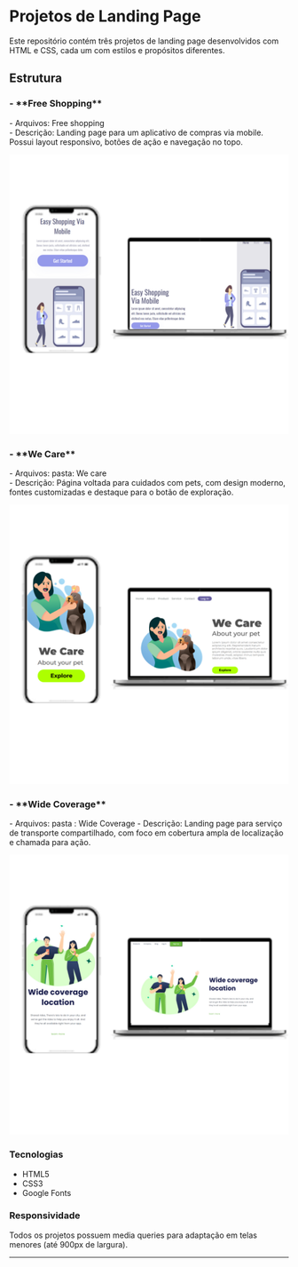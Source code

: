 <h1> Projetos de Landing Page</h1>

<p>Este repositório contém três projetos de landing page desenvolvidos com HTML e CSS, cada um com estilos e propósitos diferentes.</p>

<h2>Estrutura</h2>

<h3>- **Free Shopping**</h3>
 <p> - Arquivos: Free shopping <br>
  - Descrição: Landing page para um aplicativo de compras via mobile. Possui layout responsivo, botões de ação e navegação no topo.</p>
  <img src='./e.png'>

<h3>- **We Care**</h3>
<p> - Arquivos: pasta: We care<br>
  - Descrição: Página voltada para cuidados com pets, com design moderno, fontes customizadas e destaque para o botão de exploração.</p>
<img src='./f.png'>
<h3>- **Wide Coverage**</h3>
 <p> - Arquivos: pasta : Wide Coverage
  - Descrição: Landing page para serviço de transporte compartilhado, com foco em cobertura ampla de localização e chamada para ação.</p>
<img src='./w.png'>
<h3> Tecnologias</h3>

- HTML5
- CSS3
- Google Fonts

<h3> Responsividade</h3>

<p>Todos os projetos possuem media queries para adaptação em telas menores (até 900px de largura).</p>

---
